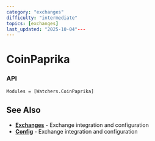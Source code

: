 ```yaml
---
category: "exchanges"
difficulty: "intermediate"
topics: [exchanges]
last_updated: "2025-10-04"---
---
```


# CoinPaprika

### API
```@autodocs
Modules = [Watchers.CoinPaprika]
```


## See Also

- **[Exchanges](../../exchanges.md)** - Exchange integration and configuration
- **[Config](../../config.md)** - Exchange integration and configuration
